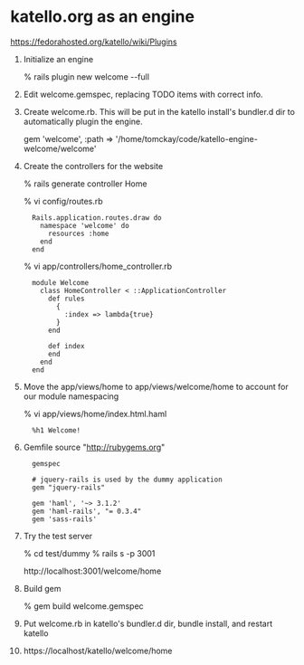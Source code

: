 katello.org as an engine
========================

https://fedorahosted.org/katello/wiki/Plugins

1. Initialize an engine

   % rails plugin new welcome --full

2. Edit welcome.gemspec, replacing TODO items with correct info.

3. Create welcome.rb. This will be put in the katello install's bundler.d dir to automatically plugin the engine.

   gem 'welcome', :path => '/home/tomckay/code/katello-engine-welcome/welcome'

4. Create the controllers for the website

   % rails generate controller Home

   % vi config/routes.rb

         Rails.application.routes.draw do
           namespace 'welcome' do
             resources :home
           end
         end


   % vi app/controllers/home_controller.rb

         module Welcome
           class HomeController < ::ApplicationController
             def rules
               {
                 :index => lambda{true}
               }
             end

             def index
             end
           end
         end

5. Move the app/views/home to app/views/welcome/home to account for our module namespacing

   % vi app/views/home/index.html.haml

         %h1 Welcome!

6. Gemfile
         source "http://rubygems.org"

         gemspec

         # jquery-rails is used by the dummy application
         gem "jquery-rails"

         gem 'haml', '~> 3.1.2'
         gem 'haml-rails', "= 0.3.4"
         gem 'sass-rails'

7. Try the test server

   % cd test/dummy
   % rails s -p 3001

   http://localhost:3001/welcome/home

8. Build gem

   % gem build welcome.gemspec

9. Put welcome.rb in katello's bundler.d dir, bundle install, and restart katello

10. https://localhost/katello/welcome/home

